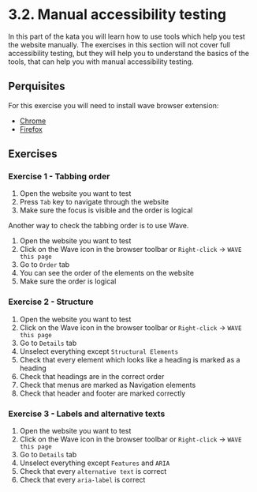 # 3.2. Manual accessibility testing

In this part of the kata you will learn how to use tools which help you test the website manually. The exercises in this section will not cover full accessibility testing, but they will help you to understand the basics of the tools, that can help you with manual accessibility testing.

## Perquisites

For this exercise you will need to install wave browser extension:

- [Chrome](https://chrome.google.com/webstore/detail/wave-evaluation-tool/jbbplnpkjmmeebjpijfedlgcdilocofh)
- [Firefox](https://addons.mozilla.org/en-US/firefox/addon/wave-accessibility-tool/)

## Exercises

### Exercise 1 - Tabbing order

1. Open the website you want to test
2. Press `Tab` key to navigate through the website
3. Make sure the focus is visible and the order is logical

Another way to check the tabbing order is to use Wave.

1. Open the website you want to test
2. Click on the Wave icon in the browser toolbar or `Right-click` -> `WAVE this page`
3. Go to `Order` tab
4. You can see the order of the elements on the website
5. Make sure the order is logical

### Exercise 2 - Structure

1. Open the website you want to test
2. Click on the Wave icon in the browser toolbar or `Right-click` -> `WAVE this page`
3. Go to `Details` tab
4. Unselect everything except `Structural Elements`
5. Check that every element which looks like a heading is marked as a heading
6. Check that headings are in the correct order
7. Check that menus are marked as Navigation elements
8. Check that header and footer are marked correctly

### Exercise 3 - Labels and alternative texts

1. Open the website you want to test
2. Click on the Wave icon in the browser toolbar or `Right-click` -> `WAVE this page`
3. Go to `Details` tab
4. Unselect everything except `Features` and `ARIA`
5. Check that every `alternative text` is correct
6. Check that every `aria-label` is correct
